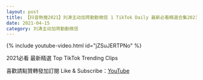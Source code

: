 ```yaml
---
layout: post
title: 【抖音熱搜2021】刘涛主动加蒋勤勤微信 1 TikTok Daily 最新必看精選合集2021 04 15
date: 2021-04-15
category: 刘涛主动加蒋勤勤微信
---
```


{% include youtube-video.html id="jZSuJERTPNo" %}

2021必看 最新精選 Top TikTok Trending Clips

喜歡請點贊轉發加訂閱 Like & Subscribe：[YouTube](https://www.youtube.com/channel/UCAoR7VcanIPd04uEq_GIylA/videos)

